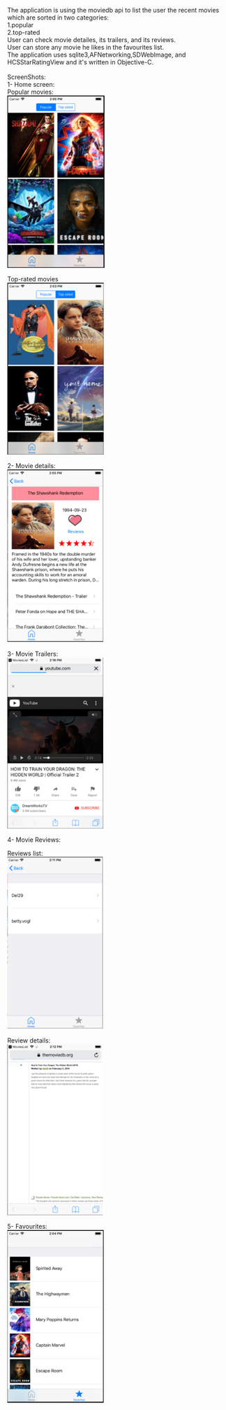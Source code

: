 The application is using the moviedb api to list the user the recent movies which are sorted in two categories:<br/>
1.popular<br/>
2.top-rated<br/>
User can check movie detailes, its trailers, and its reviews.<br/>
User can store any movie he likes in the favourites list.<br/>
The application uses sqlite3,AFNetworking,SDWebImage, and HCSStarRatingView and it's written in Objective-C.<br/> <br/>
ScreenShots:<br/>
1- Home screen:<br/>
Popular movies:<br/>
![Popular movies](https://github.com/DoaaTantawy/MoviesList-ios/blob/master/MoviesList/home_popular.png)<br/>

Top-rated movies<br/>
![Top-rated movies](https://github.com/DoaaTantawy/MoviesList-ios/blob/master/MoviesList/home_topRated.png)<br/>

2- Movie details:<br/>
![Movie details](https://github.com/DoaaTantawy/MoviesList-ios/blob/master/MoviesList/movie_details.png)<br/>

3- Movie Trailers:<br/>
![Movie Trailers](https://github.com/DoaaTantawy/MoviesList-ios/blob/master/MoviesList/trailer.png)<br/>

4- Movie Reviews:<br/>

Reviews list:<br/>
![Reviews list](https://github.com/DoaaTantawy/MoviesList-ios/blob/master/MoviesList/reviewList.png)<br/>

Review details:<br/>
![Review details](https://github.com/DoaaTantawy/MoviesList-ios/blob/master/MoviesList/reviewItem.png)<br/>

5- Favourites: <br/>
![Favourites](https://github.com/DoaaTantawy/MoviesList-ios/blob/master/MoviesList/favourites.png)<br/>
